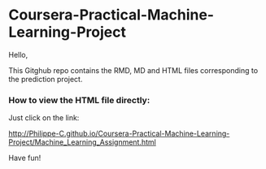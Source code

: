 # Coursera-Practical-Machine-Learning-Project

Hello,

This Gitghub repo contains the RMD, MD and HTML files corresponding to the prediction project.


### How to view the HTML file directly:

Just click on the link:

http://Philippe-C.github.io/Coursera-Practical-Machine-Learning-Project/Machine_Learning_Assignment.html

Have fun!
